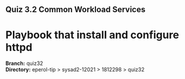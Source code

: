 ## Quiz 3.2 Common Workload Services

# Playbook that install and configure httpd

**Branch:** quiz32\
**Directory:** eperol-tip > sysad2-12021 > 1812298 > quiz32
